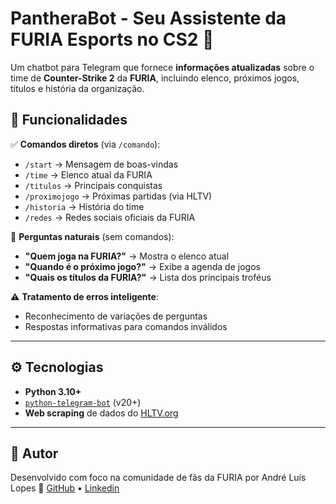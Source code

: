# PantheraBot - Seu Assistente da FURIA Esports no CS2 🐆

Um chatbot para Telegram que fornece **informações atualizadas** sobre o time de **Counter-Strike 2** da **FURIA**, incluindo elenco, próximos jogos, títulos e história da organização.

## 🔧 Funcionalidades

✅ **Comandos diretos** (via `/comando`):

- `/start` → Mensagem de boas-vindas  
- `/time` → Elenco atual da FURIA  
- `/titulos` → Principais conquistas  
- `/proximojogo` → Próximas partidas (via HLTV)  
- `/historia` → História do time  
- `/redes` → Redes sociais oficiais da FURIA  

💬 **Perguntas naturais** (sem comandos):

- **"Quem joga na FURIA?"** → Mostra o elenco atual  
- **"Quando é o próximo jogo?"** → Exibe a agenda de jogos  
- **"Quais os títulos da FURIA?"** → Lista dos principais troféus  

⚠️ **Tratamento de erros inteligente**:

- Reconhecimento de variações de perguntas  
- Respostas informativas para comandos inválidos  

---

## ⚙️ Tecnologias

- **Python 3.10+**
- [`python-telegram-bot`](https://github.com/python-telegram-bot/python-telegram-bot) (v20+)
- **Web scraping** de dados do [HLTV.org](https://www.hltv.org/)

---

## 👤 Autor
Desenvolvido com foco na comunidade de fãs da FURIA por André Luís Lopes
🔗 [GitHub](https://github.com/AndreLuisLopes) • [Linkedin](https://www.linkedin.com/in/andre-luis-lopes/)
